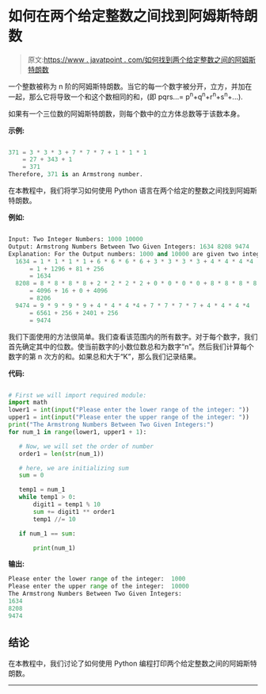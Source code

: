 # 如何在两个给定整数之间找到阿姆斯特朗数

> 原文:[https://www . javatpoint . com/如何找到两个给定整数之间的阿姆斯特朗数](https://www.javatpoint.com/how-to-find-armstrong-numbers-between-two-given-integers)

一个整数被称为 n 阶的阿姆斯特朗数。当它的每一个数字被分开，立方，并加在一起，那么它将导致一个和这个数相同的和，(即 pqrs...= p<sup>n</sup>+q<sup>n</sup>+r<sup>n</sup>+s<sup>n</sup>+...).

如果有一个三位数的阿姆斯特朗数，则每个数中的立方体总数等于该数本身。

**示例:**

```py

371 = 3 * 3 * 3 + 7 * 7 * 7 + 1 * 1 * 1  
    = 27 + 343 + 1
    = 371        
Therefore, 371 is an Armstrong number.

```

在本教程中，我们将学习如何使用 Python 语言在两个给定的整数之间找到阿姆斯特朗数。

**例如:**

```py

Input: Two Integer Numbers: 1000 10000
Output: Armstrong Numbers Between Two Given Integers: 1634 8208 9474
Explanation: For the Output numbers: 1000 and 10000 are given two integers. (interval)
  1634 = 1 * 1 * 1 * 1 + 6 * 6 * 6 * 6 + 3 * 3 * 3 * 3 + 4 * 4 * 4 *4  
      = 1 + 1296 + 81 + 256
      = 1634
  8208 = 8 * 8 * 8 * 8 + 2 * 2 * 2 * 2 + 0 * 0 * 0 * 0 + 8 * 8 * 8 * 8  
      = 4096 + 16 + 0 + 4096
      = 8206
  9474 = 9 * 9 * 9 * 9 + 4 * 4 * 4 *4 + 7 * 7 * 7 * 7 + 4 * 4 * 4 *4
      = 6561 + 256 + 2401 + 256 
      = 9474

```

我们下面使用的方法很简单。我们查看该范围内的所有数字。对于每个数字，我们首先确定其中的位数。使当前数字的小数位数总和为数字“n”。然后我们计算每个数字的第 n 次方的和。如果总和大于“K”，那么我们记录结果。

**代码:**

```py

# First we will import required module:
import math
lower1 = int(input("Please enter the lower range of the integer: "))
upper1 = int(input("Please enter the upper range of the integer: "))
print("The Armstrong Numbers Between Two Given Integers:")
for num_1 in range(lower1, upper1 + 1):

   # Now, we will set the order of number
   order1 = len(str(num_1))

   # here, we are initializing sum
   sum = 0

   temp1 = num_1
   while temp1 > 0:
       digit1 = temp1 % 10
       sum += digit1 ** order1
       temp1 //= 10

   if num_1 == sum:

       print(num_1)

```

**输出:**

```py
Please enter the lower range of the integer:  1000
Please enter the upper range of the integer:  10000
The Armstrong Numbers Between Two Given Integers:
1634
8208
9474

```

## 结论

在本教程中，我们讨论了如何使用 Python 编程打印两个给定整数之间的阿姆斯特朗数。

* * *